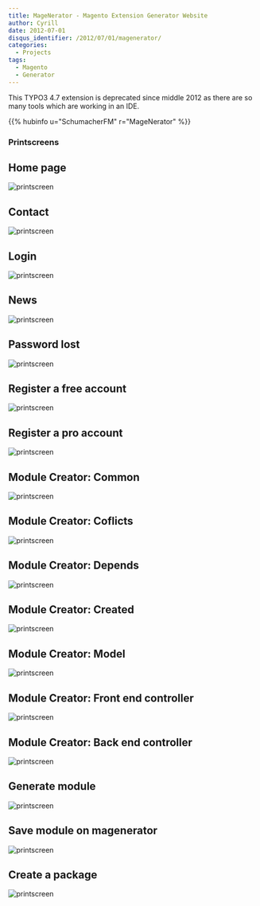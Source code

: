 ```yaml
---
title: MageNerator - Magento Extension Generator Website
author: Cyrill
date: 2012-07-01
disqus_identifier: /2012/07/01/magenerator/
categories:
  - Projects
tags:
  - Magento
  - Generator
---
```


This TYPO3 4.7 extension is deprecated since middle 2012 as there are so many tools which are working in an IDE.
<!--more-->

{{% hubinfo u="SchumacherFM" r="MageNerator" %}}

### Printscreens

## Home page
![printscreen](https://github.com/schumacherfm/magenerator/raw/master/printscreens/00_frontpage.jpg "Printscreen")

## Contact
![printscreen](https://github.com/schumacherfm/magenerator/raw/master/printscreens/01_frontpage_contact.jpg "Printscreen")

## Login
![printscreen](https://github.com/schumacherfm/magenerator/raw/master/printscreens/01_frontpage_login.jpg "Printscreen")

## News
![printscreen](https://github.com/schumacherfm/magenerator/raw/master/printscreens/01_frontpage_news.jpg "Printscreen")

## Password lost
![printscreen](https://github.com/schumacherfm/magenerator/raw/master/printscreens/01_frontpage_pwlost.jpg "Printscreen")

## Register a free account
![printscreen](https://github.com/schumacherfm/magenerator/raw/master/printscreens/01_frontpage_register_free.jpg "Printscreen")

## Register a pro account
![printscreen](https://github.com/schumacherfm/magenerator/raw/master/printscreens/01_frontpage_register_pro.jpg "Printscreen")

## Module Creator: Common
![printscreen](https://github.com/schumacherfm/magenerator/raw/master/printscreens/02_common_common.jpg "Printscreen")

## Module Creator: Coflicts
![printscreen](https://github.com/schumacherfm/magenerator/raw/master/printscreens/02_common_conflicts.jpg "Printscreen")

## Module Creator: Depends
![printscreen](https://github.com/schumacherfm/magenerator/raw/master/printscreens/02_common_depends.jpg "Printscreen")

## Module Creator: Created
![printscreen](https://github.com/schumacherfm/magenerator/raw/master/printscreens/03_model_created.jpg "Printscreen")

## Module Creator: Model
![printscreen](https://github.com/schumacherfm/magenerator/raw/master/printscreens/03_model_model.jpg "Printscreen")

## Module Creator: Front end controller
![printscreen](https://github.com/schumacherfm/magenerator/raw/master/printscreens/04_controller_create.jpg "Printscreen")

## Module Creator: Back end controller
![printscreen](https://github.com/schumacherfm/magenerator/raw/master/printscreens/04_controllerBackend_create.jpg "Printscreen")

## Generate module
![printscreen](https://github.com/schumacherfm/magenerator/raw/master/printscreens/05_generate.jpg "Printscreen")

## Save module on magenerator
![printscreen](https://github.com/schumacherfm/magenerator/raw/master/printscreens/06_save.jpg "Printscreen")

## Create a package
![printscreen](https://github.com/schumacherfm/magenerator/raw/master/printscreens/20_packageCreator.jpg "Printscreen")
